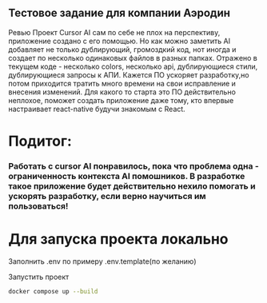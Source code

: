 ## Тестовое задание для компании Аэродин
Ревью
Проект Cursor AI сам по себе не плох на перспективу, приложение создано с его помощью.
Но как можно заметить AI добавляет не только дублирующий, громоздкий код, нот иногда и создает по несколько одинаковых файлов в разных папках.
Отражено в текущем коде - несколько colors, несколько api, дублирующиеся стили, дублирующиеся запросы к АПИ. 
Кажется ПО ускоряет разработку,но потом приходится тратить много времени на свои исправление и внесения изменений. Для какого то старта это ПО действительно неплохое, поможет создать приложение даже тому, кто впервые настраивает react-native будучи знакомым с React.
# Подитог:
### Работать с cursor AI понравилось, пока что проблема одна - ограниченность контекста AI помошников. В разработке такое приложение будет действительно нехило помогать и ускорять разработку, если верно научиться им пользоваться!


# Для запуска проекта локально

Заполнить .env по примеру .env.template(по желанию)

Запустить проект
```bash
docker compose up --build
```
